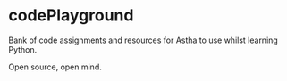 # codePlayground

Bank of code assignments and resources for Astha to use whilst learning Python.

Open source, open mind.
